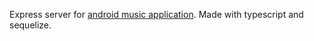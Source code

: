 Express server for [android music application](https://github.com/import-username/android-music-player).
Made with typescript and sequelize.